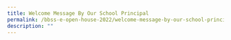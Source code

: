```yaml
---
title: Welcome Message By Our School Principal
permalink: /bbss-e-open-house-2022/welcome-message-by-our-school-principal/
description: ""
---
```

